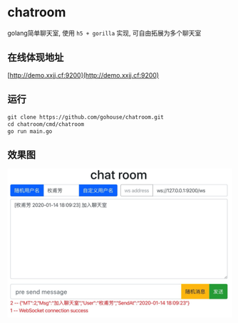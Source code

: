 # chatroom
golang简单聊天室, 使用 `h5 + gorilla` 实现, 可自由拓展为多个聊天室

## 在线体现地址
[http://demo.xxjj.cf:9200](http://demo.xxjj.cf:9200)

## 运行
```shell script
git clone https://github.com/gohouse/chatroom.git
cd chatroom/cmd/chatroom
go run main.go
```

## 效果图
![](client/chatroom.jpg)
